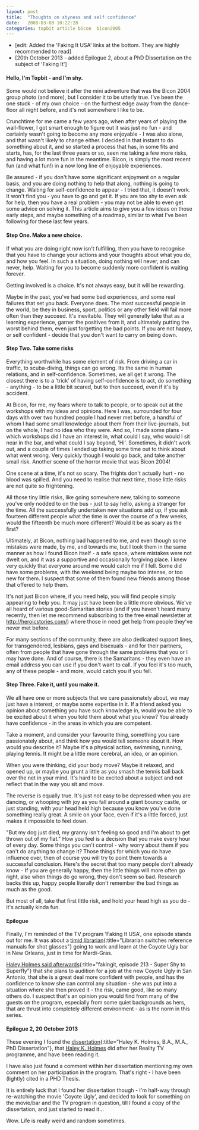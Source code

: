 ```yaml
---
layout: post
title:  "Thoughts on shyness and self confidence"
date:   2008-03-08 10:22:28
categories: topbit article bicon  bicon2005
---
```


* [edit: Added the 'Faking It USA' links at the bottom. They are highly recommended to read]
* [20th October 2013 - added Epilogue 2, about a PhD Dissertation on the subject of 'Faking It']

#### Hello, I'm Topbit - and I'm shy.

Some would not believe it after the mini adventure that was the Bicon 2004 group photo (and more), but I consider it to be utterly true.  I've been the one stuck - of my own choice - on the furthest edge away from the dance-floor all night before, and it's not somewhere I like to be.

Crunchtime for me came a few years ago, when after years of playing the wall-flower, I got smart enough to figure out it was just no fun - and certainly wasn't going to become any more enjoyable - I was also alone, and that wasn't likely to change either.  I decided in that instant to do something about it, and so started a process that has, in some fits and starts, has, for the last three years or so, seen me taking a few more risks, and having a lot more fun in the meantime.  Bicon, is simply the most recent fun (and what fun!) in a now long line of enjoyable experiences.

Be assured - if you don't have some significant enjoyment on a regular basis, and you are doing nothing to help that along, nothing is going to change. Waiting for self-confidence to appear - I tried that, it doesn't work. It won't find you - you have to go and get it.  If you are too shy to even ask for help, then you have a real problem - you may not be able to even get some advice on solving it.  This article aims to give you a few ideas on those early steps, and maybe something of a roadmap, similar to what I've been following for these last few years.


#### Step One.  Make a new choice.
If what you are doing right now isn't fulfilling, then you have to recognise that you have to change your actions and your thoughts about what you do, and how you feel. In such a situation, doing nothing will never, and can never, help.  Waiting for you to become suddenly more confident is waiting forever.

Getting involved is a choice.  It's not always easy, but it will be rewarding.

Maybe in the past, you've had some bad experiences, and some real failures that set you back. Everyone does. The most successful people in the world, be they in business, sport, politics or any other field will fail more often than they succeed. It's inevitable. They will generally take that as a learning experience, garner the positives from it, and ultimately putting the worst behind them, even just forgetting the bad points.
If you are not happy, or self confident - decide that you don't want to carry on being down.


#### Step Two. Take some risks
Everything worthwhile has some element of risk. From driving a car in traffic, to scuba-diving, things can go wrong.  Its the same in human relations, and in self-confidence.  Sometimes, we all get it wrong. The closest there is to a 'trick' of having self-confidence is to act, do something - anything - to be a little bit scared, but to then succeed, even if it's by accident.

At Bicon, for me, my fears where to talk to people, or to speak out at the workshops with my ideas and opinions. Here I was, surrounded for four days with over two hundred people I had never met before, a handful of whom I had some small knowledge about them from their live-journals, but on the whole, I had no idea who they were.
And so, I made some plans - which workshops did I have an interest in, what could I say, who would I sit near in the bar, and what could I say beyond, 'Hi'.  Sometimes, it didn't work out, and a couple of times I ended up taking some time out to think about what went wrong. Very quickly though I would go back, and take another small risk. Another scene of the horror movie that was Bicon 2004!

One scene at a time, it's not so scary. The frights don't actually hurt - no blood was spilled. And you need to realise that next time, those little risks are not quite so frightening.

All those tiny little risks, like going somewhere new, talking to someone you've only nodded to on the bus - just to say hello, asking a stranger for the time.  All the successfully undertaken new situations add up, if you ask fourteen different people what the time is over the course of a few weeks, would the fifteenth be much more different?  Would it be as scary as the first?

Ultimately, at Bicon, nothing bad happened to me, and even though some mistakes were made, by me, and towards me, but I took them in the same manner as how I found Bicon itself - a safe space, where mistakes were not dwelt on, and it was a supportive and occasionally forgiving place. I knew very quickly that everyone around me would catch me if I fell. Some did have some problems, with the weekend being maybe too intense, or too new for them.  I suspect that some of them found new friends among those that offered to help them.

It's not just Bicon where, if you need help, you will find people simply appearing to help you. It may just have been be a little more obvious. We've all heard of various good-Samaritan stories (and if you haven't heard many recently, then let me recommend subscribing to the free email newsletter at <http://heroicstories.com/>) where those in need get help from people they've  never met before.

For many sections of the community, there are also dedicated support lines, for transgendered, lesbians, gays and bisexuals - and for their partners, often from people that have gone through the same problems that you or I may have done. And of course, there is the Samaritans - they even have an email address you can use if you don't want to call. If you feel it's too much, any of these people - and more, would catch you if you fell.


#### Step Three. Fake it, until you make it.

We all have one or more subjects that we care passionately about, we may just have a interest, or maybe some expertise in it. If a friend asked you opinion about something you have such knowledge in, would you be able to be excited about it when you told them about what you knew?  You already have confidence - in the areas in which you are competent.

Take a moment, and consider your favourite thing, something you care passionately about, and think how you would tell someone about it. How would you describe it? Maybe it's a physical action, swimming, running, playing tennis. It might be a little more cerebral, an idea, or an opinion.

When you were thinking, did your body move?  Maybe it relaxed, and opened up, or maybe you grunt a little as you smash the tennis ball back over the net in your mind. It's hard to be excited about a subject and not reflect that in the way you sit and move.

The reverse is equally true.  It's just not easy to be depressed when you are dancing, or whooping with joy as you fall around a giant bouncy castle, or just standing, with your head held high because you know you've done something really great.  A smile on your face, even if it's a little forced, just makes it impossible to feel down.

"But my dog just died, my granny isn't feeling so good and I'm about to get thrown out of my flat."  How you feel is a decision that you make every hour of every day. Some things you can't control - why worry about them if you can't do anything to change it?  Those things for which you do have influence over, then of course you will try to point them towards a successful conclusion.  Here's the secret that too many people don't already know - If you are generally happy, then the little things will more often go right, also when things do go wrong, they don't seem so bad. Research backs this up, happy people literally don't remember the bad things as much as the good.


But most of all, take that first little risk, and hold your head high as you do - it's actually kinda fun.

#### Epilogue
Finally, I'm reminded of the TV program 'Faking It USA', one episode stands out for me. It was about a [timid librarian][unt.edu]{:title="Librarian switches reference manuals for shot glasses"} going to work and learn at the Coyote Ugly bar in New Orleans, just in time for Mardi-Gras.

[Haley Holmes said afterwards][fakingit.213]{:title="fakingit, episode 213 - Super Shy to Superfly"} that she plans to audition for a job at the new Coyote Ugly in San Antonio, that she is a great deal more confident with people, and has the confidence to know she can control any situation - she was put into a situation where she then proved it - the risk, came good, like so many others do. I suspect that's an opinion you would find from many of the guests on the program, especially from some quiet backgrounds as hers, that are thrust into completely different environment - as is the norm in this series.

#### Epilogue 2, 20 October 2013

These evening I found the [dissertation][dissertation]{:title="Haley K. Holmes, B.A., M.A., PhD Dissertation"}, that [Haley K. Holmes][Haley.K.Holmes] did after her Reality TV programme, and have been reading it.

I have also just found a comment within her dissertation mentioning my own comment on her participation in the program. That's right - I have been (lightly) cited in a PHD Thesis.

It is entirely luck that I found her dissertation though - I'm half-way through re-watching the movie 'Coyote Ugly', and decided to look for something on the movie/bar and the TV program in question, till I found a copy of the dissertation, and just started to read it...

Wow. Life is really weird and random sometimes.


[unt.edu]: https://web.archive.org/web/20040820160021/http://web2.unt.edu/news/story.cfm?story=8891 
[fakingit.213]: https://web.archive.org/web/20040606204823/http://tlc.discovery.com/fansites/fakingit/episode/season2/episode213/episode213.html
[dissertation]: http://digital.library.unt.edu/ark:/67531/metadc3663/m2/1/high_res_d/dissertation.pdf
[Haley.K.Holmes]: http://www.imdb.com/name/nm2538626/
